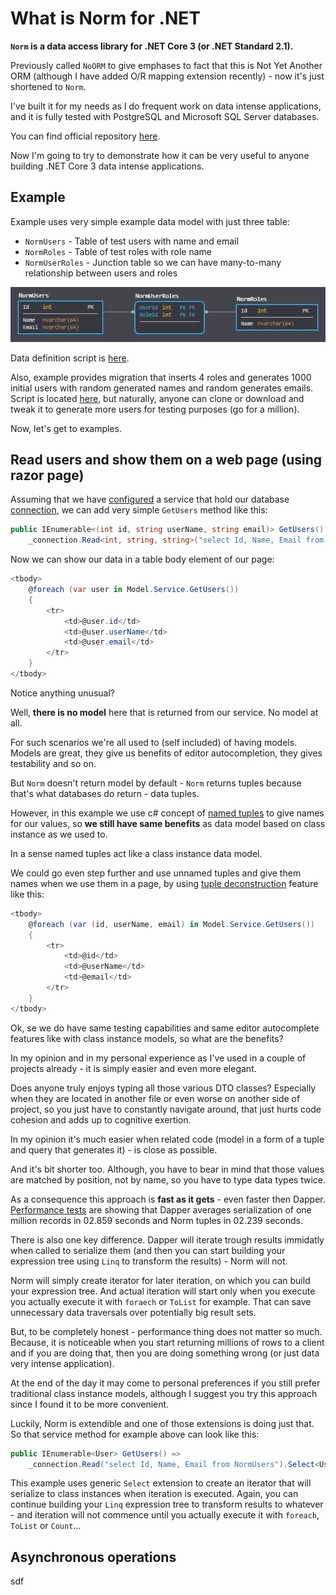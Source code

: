 # What is Norm for .NET

**`Norm` is a data access library for .NET Core 3 (or .NET Standard 2.1).**

Previously called `NoORM` to give emphases to fact that this is Not Yet Another ORM (although I have added O/R mapping extension recently) - now it's just shortened to `Norm`.

I've built it for my needs as I do frequent work on data intense applications, and it is fully tested with PostgreSQL and Microsoft SQL Server databases.

You can find official repository [here](https://github.com/vbilopav/NoOrm.Net).

Now I'm going to try to demonstrate how it can be very useful to anyone building .NET Core 3 data intense applications.

## Example

Example uses very simple example data model with just three table:

- `NormUsers` - Table of test users with name and email
- `NormRoles` - Table of test roles with role name
- `NormUserRoles` - Junction table so we can have many-to-many relationship between users and roles

![Data model](https://raw.githubusercontent.com/vbilopav/articles_repo/master/norm-model.jpg)

Data definition script is [here](https://github.com/vbilopav/NormExamples/blob/master/Data/Migrations/20191023132952_CreateSchema.cs).

Also, example provides migration that inserts 4 roles and generates 1000 initial users with random generated names and random generates emails. Script is located [here](https://github.com/vbilopav/NormExamples/blob/master/Data/Migrations/20191023133504_InsertData.cs), but naturally, anyone can clone or download and tweak it to generate more users for testing purposes (go for a million).

Now, let's get to examples.

## Read users and show them on a web page (using razor page)

Assuming that we have [configured](https://github.com/vbilopav/NormExamples/blob/master/Startup.cs#L38) a service that hold our database [connection](https://github.com/vbilopav/NormExamples/blob/master/Data/UsersService.cs#L25), we can add very simple `GetUsers` method like this:

```csharp
public IEnumerable<(int id, string userName, string email)> GetUsers() =>
    _connection.Read<int, string, string>("select Id, Name, Email from NormUsers");
```

Now we can show our data in a table body element of our page:

```csharp
<tbody>
    @foreach (var user in Model.Service.GetUsers())
    {
        <tr>
            <td>@user.id</td>
            <td>@user.userName</td>
            <td>@user.email</td>
        </tr>
    }
</tbody>
```

Notice anything unusual?

Well, **there is no model** here that is returned from our service. No model at all.

For such scenarios we're all used to (self included) of having models. Models are great, they give us benefits of editor autocompletion, they gives testability and so on.

But `Norm` doesn't return model by default - `Norm` returns tuples because that's what databases do return - data tuples.

However, in this example we use c# concept of [named tuples](https://docs.microsoft.com/en-us/dotnet/csharp/tuples#named-and-unnamed-tuples) to give names for our values, so **we still have same benefits** as data model based on class instance as we used to.

In a sense named tuples act like a class instance data model.

We could go even step further and use unnamed tuples and give them names when we use them in a page, by using [tuple deconstruction](https://docs.microsoft.com/en-us/dotnet/csharp/deconstruct#deconstructing-a-tuple) feature like this:

```csharp
<tbody>
    @foreach (var (id, userName, email) in Model.Service.GetUsers())
    {
        <tr>
            <td>@id</td>
            <td>@userName</td>
            <td>@email</td>
        </tr>
    }
</tbody>
```

Ok, se we do have same testing capabilities and same editor autocomplete features like with class instance models, so what are the benefits?

In my opinion and in my personal experience as I've used in a couple of projects already - it is simply easier and even more elegant.

Does anyone truly enjoys typing all those various DTO classes? Especially when they are located in another file or even worse on another side of project, so you just have to constantly navigate around, that just hurts code cohesion and adds up to cognitive exertion.

In my opinion it's much easier when related code (model in a form of a tuple and query that generates it) - is close as possible.

And it's bit shorter too. Although, you have to bear in mind that those values are matched by position, not by name, so you have to type data types twice.

As a consequence this approach is **fast as it gets** - even faster then Dapper. [Performance tests](https://github.com/vbilopav/NoOrm.Net#performances) are showing that Dapper averages serialization of one million records in 02.859 seconds and Norm tuples in 02.239 seconds.

There is also one key difference. Dapper will iterate trough results immidatly when called to serialize them (and then you can start building your expression tree using `Linq` to transform the results) -  Norm will not.

Norm will simply create iterator for later iteration, on which you can build your expression tree. And actual iteration will start only when you execute you actually execute it with `foraech` or `ToList` for example. That can save unnecessary data traversals over potentially big result sets.

But, to be completely honest - performance thing does not matter so much. Because, it is noticeable when you start returning millions of rows to a client and if you are doing that, then you are doing something wrong (or just data very intense application).

At the end of the day it may come to personal preferences if you still prefer traditional class instance models, although I suggest you try this approach since I found it to be more convenient.

Luckily, Norm is extendible and one of those extensions is doing just that. So that service method for example above can look like this:

```csharp
public IEnumerable<User> GetUsers() =>
    _connection.Read("select Id, Name, Email from NormUsers").Select<User>();
```

This example uses generic `Select` extension to create an iterator that will serialize to class instances when iteration is executed. Again, you can continue building your `Linq` expression tree to transform results to whatever - and iteration will not commence until you actually execute it with `foreach`, `ToList` or `Count`...

## Asynchronous operations

sdf